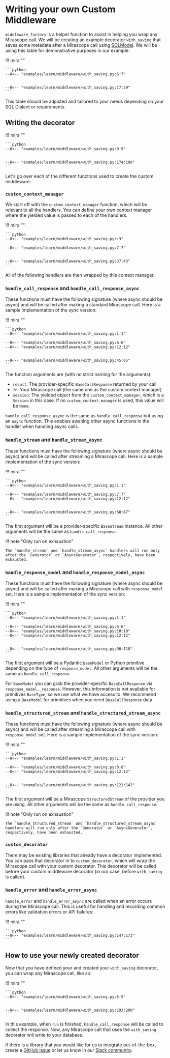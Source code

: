 # Writing your own Custom Middleware

`middleware_factory` is a helper function to assist in helping you wrap any Mirascope call.
We will be creating an example decorator `with_saving` that saves some metadata after a Mirascope call using [SQLModel](https://sqlmodel.tiangolo.com/). We will be using this table for demonstrative purposes in our example:

!!! mira ""

    ```python
    --8<-- "examples/learn/middleware/with_saving.py:6:7"


    --8<-- "examples/learn/middleware/with_saving.py:17:29"
    ```

This table should be adjusted and tailored to your needs depending on your SQL Dialect or requirements.

## Writing the decorator

!!! mira ""

    ```python
    --8<-- "examples/learn/middleware/with_saving.py:9:9"


    --8<-- "examples/learn/middleware/with_saving.py:174:188"
    ```

Let's go over each of the different functions used to create the custom middleware:

### `custom_context_manager`

We start off with the `custom_context_manager` function, which will be relevant to all the handlers. You can define your own context manager where the yielded value is passed to each of the handlers.

!!! mira ""

    ```python
    --8<-- "examples/learn/middleware/with_saving.py::3"

    --8<-- "examples/learn/middleware/with_saving.py:7:7"


    --8<-- "examples/learn/middleware/with_saving.py:37:43"
    ```

All of the following handlers are then wrapped by this context manager.

### `handle_call_response` and `handle_call_response_async`

These functions must have the following signature (where async should be async) and will be called after making a standard Mirascope call. Here is a sample implementation of the sync version:

!!! mira ""

    ```python
    --8<-- "examples/learn/middleware/with_saving.py:1:1"

    --8<-- "examples/learn/middleware/with_saving.py:6:6"
    --8<-- "examples/learn/middleware/with_saving.py:12:12"


    --8<-- "examples/learn/middleware/with_saving.py:45:65"
    ```

The function arguments are (with no strict naming for the arguments):

- `result`: The provider-specific `BaseCallResponse` returned by your call
- `fn`: Your Mirascope call (the same one as the custom context manager)
- `session`: The yielded object from the `custom_context_manager`, which is a `Session` in this case. If no `custom_context_manager` is used, this value will be `None`.

`handle_call_response_async` is the same as `handle_call_response` but using an `async` function. This enables awaiting other async functions  in the handler when handling async calls.

### `handle_stream` and `handle_stream_async`

These functions must have the following signature (where async should be async) and will be called after streaming a Mirascope call. Here is a sample implementation of the sync version:

!!! mira ""

    ```python
    --8<-- "examples/learn/middleware/with_saving.py:1:1"

    --8<-- "examples/learn/middleware/with_saving.py:7:7"
    --8<-- "examples/learn/middleware/with_saving.py:12:12"


    --8<-- "examples/learn/middleware/with_saving.py:68:87"
    ```

The first argument will be a provider-specific `BaseStream` instance. All other arguments will be the same as `handle_call_response`.

!!! note "Only run on exhaustion"

    The `handle_stream` and `handle_stream_async` handlers will run only after the `Generator` or `AsyncGenerator`, respectively, have been exhausted.

### `handle_response_model` and `handle_response_model_async`

These functions must have the following signature (where async should be async) and will be called after making a Mirascope call with `response_model` set. Here is a sample implementation of the sync version:

!!! mira ""

    ```python
    --8<-- "examples/learn/middleware/with_saving.py:1:1"

    --8<-- "examples/learn/middleware/with_saving.py:6:6"
    --8<-- "examples/learn/middleware/with_saving.py:10:10"
    --8<-- "examples/learn/middleware/with_saving.py:12:12"


    --8<-- "examples/learn/middleware/with_saving.py:90:118"
    ```

The first argument will be a Pydantic `BaseModel` or Python primitive depending on the type of `response_model`. All other arguments will be the same as `handle_call_response`.

For `BaseModel` you can grab the provider-specific `BaseCallResponse` via `response_model._response`.
However, this information is not available for primitives `BaseType`, so we use what we have access to. We recommend using a `BaseModel` for primitives when you need `BaseCallResponse` data.

### `handle_structured_stream` and `handle_structured_stream_async`

These functions must have the following signature (where async should be async) and will be called after streaming a Mirascope call with `response_model` set. Here is a sample implementation of the sync version:

!!! mira ""

    ```python
    --8<-- "examples/learn/middleware/with_saving.py:1:1"

    --8<-- "examples/learn/middleware/with_saving.py:8:8"
    --8<-- "examples/learn/middleware/with_saving.py:12:12"


    --8<-- "examples/learn/middleware/with_saving.py:121:142"
    ```

The first argument will be a Mirascope `StructuredStream` of the provider you are using.  All other arguments will be the same as `handle_call_response`.

!!! note "Only run on exhaustion"

    The `handle_structured_stream` and `handle_structured_stream_async` handlers will run only after the `Generator` or `AsyncGenerator`, respectively, have been exhausted.

### `custom_decorator`

There may be existing libraries that already have a decorator implemented. You can pass that decorator in to `custom_decorator`, which will wrap the Mirascope call with your custom decorator. This decorator will be called before your custom middleware decorator (in our case, before `with_saving` is called).


### `handle_error` and `handle_error_async` 

`handle_error` and `handle_error_async` are called when an error occurs during the Mirascope call. This is useful for handling and recording common errors like validation errors or API failures:

!!! mira ""

    ```python
    --8<-- "examples/learn/middleware/with_saving.py:147:173"
    ```

## How to use your newly created decorator

Now that you have defined your and created your `with_saving` decorator, you can wrap any Mirascope call, like so:

!!! mira ""

    ```python
    --8<-- "examples/learn/middleware/with_saving.py:5:5"


    --8<-- "examples/learn/middleware/with_saving.py:193:200"
    ```

In this example, when `run` is finished, `handle_call_response` will be called to collect the response. Now, any Mirascope call that uses the `with_saving` decorator will write to your database.

If there is a library that you would like for us to integrate out-of-the-box, create a [GitHub Issue](https://github.com/Mirascope/mirascope/issues) or let us know in our [Slack community](https://join.slack.com/t/mirascope-community/shared_invite/zt-2ilqhvmki-FB6LWluInUCkkjYD3oSjNA).
